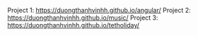 Project 1: https://duongthanhvinhh.github.io/angular/
Project 2: https://duongthanhvinhh.github.io/music/
Project 3: https://duongthanhvinhh.github.io/tetholiday/
